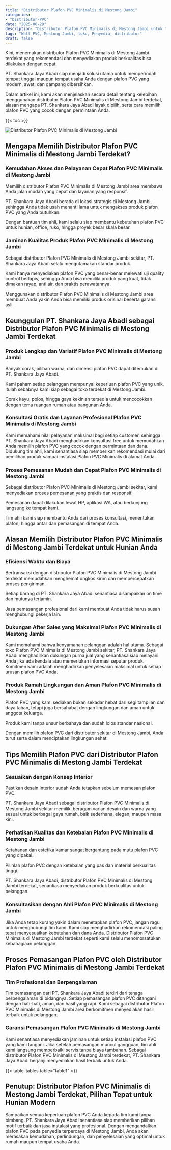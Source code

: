 ```yaml
---
title: "Distributor Plafon PVC Minimalis di Mestong Jambi"
categories: 
- "Distributor-PVC"
date: "2025-06-29"
description: "Distributor Plafon PVC Minimalis di Mestong Jambi untuk tempat tinggal, office, serta gerai. Material terbaik, pilihan motif, pilihan warna modern, beserta layanan pemasangan oleh tenaga ahli berpengalaman serta garansi resmi!|Layanan distribusi Plafon PVC Minimalis di Mestong Jambi bagi keperluan tempat tinggal, office, maupun gerai, beserta material unggulan dan instalasi oleh teknisi ahli dan garansi resmi.|Alternatif Plafon PVC Minimalis di Mestong Jambi yang andal bagi tempat tinggal, office, dan ritel, dengan panel terbaik dan penempatan dikerjakan oleh tenaga ahli ahli dan kepastian resmi.|Penyediaan Plafon PVC Minimalis di Mestong Jambi bagi rumah, kantor, serta toko, dengan panel berkualitas dan penempatan dikerjakan oleh tim profesional, disertai beserta garansi resmi.}"
tags: "Wall PVC, Mestong Jambi, toko, Penyedia, distributor"
draft: false
---
```


Kini, menemukan distributor Plafon PVC Minimalis di Mestong Jambi terdekat yang rekomendasi dan menyediakan produk berkualitas bisa dilakukan dengan cepat.

PT. Shankara Jaya Abadi siap menjadi solusi utama untuk memperindah tempat tinggal maupun tempat usaha Anda dengan plafon PVC yang modern, awet, dan gampang dibersihkan.

Dalam artikel ini, kami akan menjelaskan secara detail tentang kelebihan menggunakan distributor Plafon PVC Minimalis di Mestong Jambi terdekat, alasan mengapa PT. Shankara Jaya Abadi layak dipilih, serta cara memilih plafon PVC yang cocok dengan permintaan Anda.

{{< toc >}}

![Distributor Plafon PVC Minimalis di Mestong Jambi](/images/Distributor-PVC/Distributor-Plafon-PVC-Minimalis-di-Mestong-Jambi.png)


## Mengapa Memilih Distributor Plafon PVC Minimalis di Mestong Jambi Terdekat?

### Kemudahan Akses dan Pelayanan Cepat Plafon PVC Minimalis di Mestong Jambi

Memilih distributor Plafon PVC Minimalis di Mestong Jambi area membawa Anda jalan mudah yang cepat dan layanan yang responsif.

PT. Shankara Jaya Abadi berada di lokasi strategis di Mestong Jambi, sehingga Anda tidak usah menanti lama untuk mengakses produk plafon PVC yang Anda butuhkan.

Dengan bantuan tim ahli, kami selalu siap membantu kebutuhan plafon PVC untuk hunian, office, ruko, hingga proyek besar skala besar.

### Jaminan Kualitas Produk Plafon PVC Minimalis di Mestong Jambi

Sebagai distributor Plafon PVC Minimalis di Mestong Jambi sekitar, PT. Shankara Jaya Abadi selalu mengutamakan standar produk.

Kami hanya menyediakan plafon PVC yang benar-benar melewati uji quality control berlapis, sehingga Anda bisa memiliki produk yang kuat, tidak dimakan rayap, anti air, dan praktis perawatannya.

Menggunakan distributor Plafon PVC Minimalis di Mestong Jambi area membuat Anda yakin Anda bisa memiliki produk orisinal beserta garansi asli.

## Keunggulan PT. Shankara Jaya Abadi sebagai Distributor Plafon PVC Minimalis di Mestong Jambi Terdekat

### Produk Lengkap dan Variatif Plafon PVC Minimalis di Mestong Jambi

Banyak corak, pilihan warna, dan dimensi plafon PVC dapat ditemukan di PT. Shankara Jaya Abadi.

Kami paham setiap pelanggan mempunyai keperluan plafon PVC yang unik, itulah sebabnya kami siap sebagai toko terdekat di Mestong Jambi.

Corak kayu, polos, hingga gaya kekinian tersedia untuk mencocokkan dengan tema ruangan rumah atau bangunan Anda.

### Konsultasi Gratis dan Layanan Profesional Plafon PVC Minimalis di Mestong Jambi

Kami memahami nilai pelayanan maksimal bagi setiap customer, sehingga PT. Shankara Jaya Abadi menghadirkan konsultasi free untuk memudahkan Anda memilih plafon PVC yang cocok dengan permintaan dan dana. Didukung tim ahli, kami senantiasa siap memberikan rekomendasi mulai dari pemilihan produk sampai instalasi Plafon PVC Minimalis di alamat Anda.

### Proses Pemesanan Mudah dan Cepat Plafon PVC Minimalis di Mestong Jambi

Sebagai distributor Plafon PVC Minimalis di Mestong Jambi sekitar, kami menyediakan proses pemesanan yang praktis dan responsif.

Pemesanan dapat dilakukan lewat HP, aplikasi WA, atau berkunjung langsung ke tempat kami.

Tim ahli kami siap membantu Anda dari proses konsultasi, menentukan plafon, hingga antar dan pemasangan di tempat Anda.

## Alasan Memilih Distributor Plafon PVC Minimalis di Mestong Jambi Terdekat untuk Hunian Anda

### Efisiensi Waktu dan Biaya

Bertransaksi dengan distributor Plafon PVC Minimalis di Mestong Jambi terdekat memudahkan menghemat ongkos kirim dan mempercepatkan proses pengiriman.

Setiap barang di PT. Shankara Jaya Abadi senantiasa disampaikan on time dan mutunya terjamin.

Jasa pemasangan profesional dari kami membuat Anda tidak harus susah menghubungi pekerja lain.

### Dukungan After Sales yang Maksimal Plafon PVC Minimalis di Mestong Jambi

Kami memahami bahwa kenyamanan pelanggan adalah hal utama. Sebagai toko Plafon PVC Minimalis di Mestong Jambi sekitar, PT. Shankara Jaya Abadi menghadirkan dukungan purna jual yang senantiasa siap melayani Anda jika ada kendala atau memerlukan informasi seputar produk. Komitmen kami adalah menghadirkan penyelesaian maksimal untuk setiap urusan plafon PVC Anda.

### Produk Ramah Lingkungan dan Aman Plafon PVC Minimalis di Mestong Jambi

Plafon PVC yang kami sediakan bukan sekadar hebat dari segi tampilan dan daya tahan, tetapi juga bersahabat dengan lingkungan dan aman untuk anggota keluarga.

Produk kami tanpa unsur berbahaya dan sudah lolos standar nasional.

Dengan memilih plafon PVC dari distributor sekitar di Mestong Jambi, Anda turut serta dalam menciptakan lingkungan sehat.

## Tips Memilih Plafon PVC dari Distributor Plafon PVC Minimalis di Mestong Jambi Terdekat

### Sesuaikan dengan Konsep Interior

Pastikan desain interior sudah Anda tetapkan sebelum memesan plafon PVC.

PT. Shankara Jaya Abadi sebagai distributor Plafon PVC Minimalis di Mestong Jambi sekitar memiliki beragam varian desain dan warna yang sesuai untuk berbagai gaya rumah, baik sederhana, elegan, maupun masa kini.

### Perhatikan Kualitas dan Ketebalan Plafon PVC Minimalis di Mestong Jambi

Ketahanan dan estetika kamar sangat bergantung pada mutu plafon PVC yang dipakai.

Pilihlah plafon PVC dengan ketebalan yang pas dan material berkualitas tinggi.

PT. Shankara Jaya Abadi, distributor Plafon PVC Minimalis di Mestong Jambi terdekat, senantiasa menyediakan produk berkualitas untuk pelanggan.

### Konsultasikan dengan Ahli Plafon PVC Minimalis di Mestong Jambi

Jika Anda tetap kurang yakin dalam menetapkan plafon PVC, jangan ragu untuk menghubungi tim kami. Kami siap menghadirkan rekomendasi paling tepat menyesuaikan kebutuhan dan dana Anda. Distributor Plafon PVC Minimalis di Mestong Jambi terdekat seperti kami selalu menomorsatukan kebahagiaan pelanggan.

## Proses Pemasangan Plafon PVC oleh Distributor Plafon PVC Minimalis di Mestong Jambi Terdekat

### Tim Profesional dan Berpengalaman

Tim pemasangan dari PT. Shankara Jaya Abadi terdiri dari tenaga berpengalaman di bidangnya. Setiap pemasangan plafon PVC ditangani dengan hati-hati, aman, dan hasil yang rapi. Kami sebagai distributor Plafon PVC Minimalis di Mestong Jambi area berkomitmen menyediakan hasil terbaik untuk pelanggan.

### Garansi Pemasangan Plafon PVC Minimalis di Mestong Jambi

Kami senantiasa menyediakan jaminan untuk setiap instalasi plafon PVC yang kami tangani. Jika setelah pemasangan muncul gangguan, tim ahli kami langsung memperbaiki servis tanpa biaya tambahan. Sebagai distributor Plafon PVC Minimalis di Mestong Jambi terdekat, PT. Shankara Jaya Abadi berjanji menyediakan hasil terbaik untuk Anda.

{{< table-tables table="table1" >}}

## Penutup: Distributor Plafon PVC Minimalis di Mestong Jambi Terdekat, Pilihan Tepat untuk Hunian Modern

Sampaikan semua keperluan plafon PVC Anda kepada tim kami tanpa bimbang. PT. Shankara Jaya Abadi senantiasa siap memberikan pilihan motif terbaik dan jasa instalasi yang profesional. Dengan mengandalkan plafon PVC pada penyedia terpercaya di Mestong Jambi, Anda akan merasakan kemudahan, perlindungan, dan penyelesaian yang optimal untuk rumah maupun tempat usaha Anda.